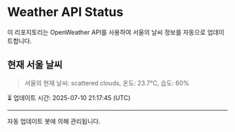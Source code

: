 
# Weather API Status

이 리포지토리는 OpenWeather API를 사용하여 서울의 날씨 정보를 자동으로 업데이트합니다.

## 현재 서울 날씨
> 서울의 현재 날씨: scattered clouds, 온도: 23.7°C, 습도: 60%

⏳ 업데이트 시간: 2025-07-10 21:17:45 (UTC)

---
자동 업데이트 봇에 의해 관리됩니다.
